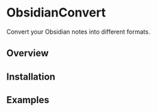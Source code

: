 # ObsidianConvert

Convert your Obsidian notes into different formats.

## Overview

## Installation

## Examples

